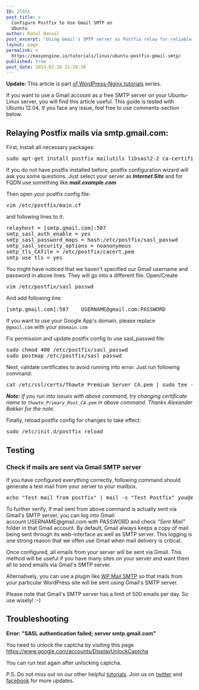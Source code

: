 ```yaml
---
ID: 25951
post_title: >
  Configure Postfix to Use Gmail SMTP on
  Ubuntu
author: Rahul Bansal
post_excerpt: "Using Gmail's SMTP server as Postfix relay for reliable email delivery and also for logging all outgoing mails."
layout: page
permalink: >
  https://easyengine.io/tutorials/linux/ubuntu-postfix-gmail-smtp/
published: true
post_date: 2013-02-18 21:20:38
---
```

<p class="rtp-success"><strong>Update: </strong>This article is part <a href="https://rtcamp.com/wordpress-nginx/tutorials/" target="_blank">of WordPress-Nginx tutorials</a> series.</p>
If you want to use a Gmail account as a free SMTP server on your Ubuntu-Linux server, you will find this article useful. This guide is tested with Ubuntu 12.04. If you face any issue, feel free to use comments-section below.
<h2>Relaying Postfix mails via smtp.gmail.com:</h2>
First, install all necessary packages:
<pre class="bash">sudo apt-get install postfix mailutils libsasl2-2 ca-certificates libsasl2-modules</pre>
If you do not have postfix installed before, postfix configuration wizard will ask you some questions. Just select your server as <strong><em>Internet Site</em></strong> and for FQDN use something like <strong><em>mail.example.com</em></strong>

Then open your postfix config file:
<pre class="bash">vim /etc/postfix/main.cf</pre>
and following lines to it:
<pre class="bash">relayhost = [smtp.gmail.com]:587
smtp_sasl_auth_enable = yes
smtp_sasl_password_maps = hash:/etc/postfix/sasl_passwd
smtp_sasl_security_options = noanonymous
smtp_tls_CAfile = /etc/postfix/cacert.pem
smtp_use_tls = yes</pre>
You might have noticed that we haven't specified our Gmail username and password in above lines. They will go into a different file. Open/Create
<pre class="bash">vim /etc/postfix/sasl_passwd</pre>
And add following line:
<pre class="no-highlight">[smtp.gmail.com]:587    USERNAME@gmail.com:PASSWORD</pre>
If you want to use your Google App's domain, please replace <code>@gmail.com</code> with your <code>@domain.com</code>

Fix permission and update postfix config to use sasl_passwd file:
<pre class="no-highlight">sudo chmod 400 /etc/postfix/sasl_passwd
sudo postmap /etc/postfix/sasl_passwd</pre>
Next, validate certificates to avoid running into error. Just run following command:
<pre class="bash">cat /etc/ssl/certs/Thawte_Premium_Server_CA.pem | sudo tee -a /etc/postfix/cacert.pem</pre>
<em><strong>Note:</strong> If you run into issues with above command, try changing certificate name to <code>thawte_Primary_Root_CA.pem</code> in above command. Thanks Alexander Bakker for the note.</em>

Finally, reload postfix config for changes to take effect:
<pre class="bash">sudo /etc/init.d/postfix reload</pre>
<h2>Testing</h2>
<h3>Check if mails are sent via Gmail SMTP server</h3>
If you have configured everything correctly, following command should generate a test mail from your server to your mailbox.
<pre class="bash">echo "Test mail from postfix" | mail -s "Test Postfix" you@example.com</pre>
To further verify, if mail sent from above command is actually sent via Gmail's SMTP server, you can log into Gmail account USERNAME@gmail.com with PASSWORD and check <em>"Sent Mail"</em> folder in that Gmail account. By default, Gmail always keeps a copy of mail being sent through its web-interface as well as SMTP server. This logging is one strong reason that we often use Gmail when mail delivery is critical.

Once configured, all emails from your server will be sent via Gmail. This method will be useful if you have many sites on your server and want them all to send emails via Gmail's SMTP server.

Alternatively, you can use a plugin like <a href="http://wordpress.org/extend/plugins/wp-mail-smtp/">WP Mail SMTP</a> so that mails from your particular WordPress site will be sent using Gmail's SMTP server.

Please note that Gmail's SMTP server has a limit of 500 emails per day. So use wisely! :-)
<h2>Troubleshooting</h2>
<strong>Error: "SASL authentication failed; server smtp.gmail.com"</strong>

You need to unlock the captcha by visiting this page <a href="https://www.google.com/accounts/DisplayUnlockCaptcha">https://www.google.com/accounts/DisplayUnlockCaptcha</a>

You can run test again after unlocking captcha.

P.S. Do not miss out on our other helpful <a href="https://rtcamp.com/tutorials/">tutorials</a>. Join us on <a href="https://twitter.com/rtCamp">twitter</a> and <a href="https://www.facebook.com/rtCamp.solutions">facebook</a> for more updates.

&nbsp;